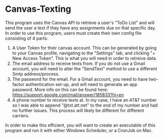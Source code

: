 # Canvas-Texting

This program uses the Canvas API to retrieve a user's "ToDo List" and will send the user a text if they have any assignments due on that specific day. 
In order to use this program, users must create their own config file consisting of 4 parts:

1. A User Token for their canvas account. This can be generated by going to your Canvas profile, navigating to the "Settings" tab, and clicking "+ New Access Token". This is what you will need in order to retreive data.
2. The email address to receive texts from. If you do not use a Gmail account, you will need to alter the "SendText" method to use a different Smtp address/process.
3. The password for the email. For a Gmail account, you need to have two-factor authentication set-up, and will need to generate an app password. More info on this can be found here: https://support.google.com/mail/answer/185833?hl=en
4. A phone number to receive texts at. In my case, I have an AT&T number so I was able to append "@txt.att.net" to the end of my number and had no further issues. This process will likely be different for different carriers.

In order to make this efficient, you will want to create an executable of this program and run it with either Windows Scheduler, or a CronJob on Mac.
